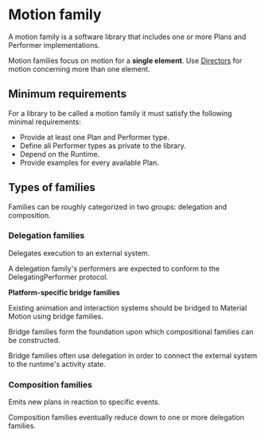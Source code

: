 # Motion family

A motion family is a software library that includes one or more Plans and Performer implementations.

Motion families focus on motion for a **single element**. Use [Directors](directors.md) for motion concerning more than one element.

## Minimum requirements

For a library to be called a motion family it must satisfy the following minimal requirements:

* Provide at least one Plan and Performer type.
* Define all Performer types as private to the library.
* Depend on the Runtime.
* Provide examples for every available Plan.

## Types of families

Families can be roughly categorized in two groups: delegation and composition.

### Delegation families

Delegates execution to an external system.

A delegation family's performers are expected to conform to the DelegatingPerformer protocol.

**Platform-specific bridge families**

Existing animation and interaction systems should be bridged to Material Motion using bridge families.

Bridge families form the foundation upon which compositional families can be constructed.

Bridge families often use delegation in order to connect the external system to the runtime's activity state.

### Composition families

Emits new plans in reaction to specific events.

Composition families eventually reduce down to one or more delegation families.

